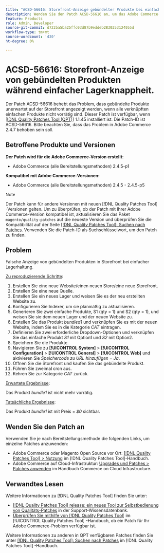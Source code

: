 ```yaml
---
title: "ACSD-56616: Storefront-Anzeige gebündelter Produkte bei einfacher Lagerhaltung"
description: Wenden Sie den Patch ACSD-56616 an, um das Adobe Commerce-Problem zu beheben, bei dem gebündelte Produkte unerwartet auf der Storefront angezeigt werden, wenn alle zugehörigen einfachen Produkte nicht vorrätig sind.
feature: Products
role: Admin, Developer
source-git-commit: d722ba5ba25ffc03d87b9eddeb2830353124055d
workflow-type: tm+mt
source-wordcount: '430'
ht-degree: 0%

---
```


# ACSD-56616: Storefront-Anzeige von gebündelten Produkten während einfacher Lagerknappheit.

Der Patch ACSD-56616 behebt das Problem, dass gebündelte Produkte unerwartet auf der Storefront angezeigt werden, wenn alle verknüpften einfachen Produkte nicht vorrätig sind. Dieser Patch ist verfügbar, wenn [[!DNL Quality Patches Tool (QPT)]](https://experienceleague.adobe.com/en/docs/commerce-knowledge-base/kb/announcements/commerce-announcements/magento-quality-patches-released-new-tool-to-self-serve-quality-patches) 1.1.45 installiert ist. Die Patch-ID ist ACSD-56616. Bitte beachten Sie, dass das Problem in Adobe Commerce 2.4.7 behoben sein soll.

## Betroffene Produkte und Versionen

**Der Patch wird für die Adobe Commerce-Version erstellt:**

* Adobe Commerce (alle Bereitstellungsmethoden) 2.4.5-p1

**Kompatibel mit Adobe Commerce-Versionen:**

* Adobe Commerce (alle Bereitstellungsmethoden) 2.4.5 - 2.4.5-p5

>[!NOTE]
>
>Der Patch kann für andere Versionen mit neuen [!DNL Quality Patches Tool] -Versionen gelten. Um zu überprüfen, ob der Patch mit Ihrer Adobe Commerce-Version kompatibel ist, aktualisieren Sie das Paket `magento/quality-patches` auf die neueste Version und überprüfen Sie die Kompatibilität auf der Seite [[!DNL Quality Patches Tool]: Suchen nach Patches](https://experienceleague.adobe.com/tools/commerce-quality-patches/index.html). Verwenden Sie die Patch-ID als Suchschlüsselwort, um den Patch zu finden.

## Problem

Falsche Anzeige von gebündelten Produkten in Storefront bei einfacher Lagerhaltung.

<u>Zu reproduzierende Schritte</u>:

1. Erstellen Sie eine neue Website/einen neuen Store/eine neue Storefront.
1. Erstellen Sie eine neue Quelle.
1. Erstellen Sie ein neues Lager und weisen Sie es der neu erstellten Website zu.
1. Konfigurieren Sie Indexer, um sie planmäßig zu aktualisieren.
1. Generieren Sie zwei einfache Produkte, S1 (qty = 1) und S2 (qty = 1), und weisen Sie sie dem neuen Lager und der neuen Website zu.
1. Erstellen Sie das Produkt *bundled1* und verknüpfen Sie es mit der neuen Website, indem Sie es in die Kategorie *CAT* eintragen.
1. Definieren Sie zwei erforderliche Dropdown-Optionen und verknüpfen Sie das einfache Produkt *S1* mit Option1 und *S2* mit Option2.
1. Speichern Sie die Produkte.
1. Navigieren Sie zu **[!UICONTROL System]** > **[!UICONTROL Configuration]** > **[!UICONTROL General]** > **[!UICONTROL Web]** und aktivieren Sie *Speichercode zu URL hinzufügen* = *Ja*.
1. Öffnen Sie die Storefront und kaufen Sie das gebündelte Produkt.
1. Führen Sie zweimal cron aus.
1. Kehren Sie zur Kategorie *CAT* zurück.

<u>Erwartete Ergebnisse</u>:

Das Produkt *bundle1* ist nicht mehr vorrätig.

<u>Tatsächliche Ergebnisse</u>:

Das Produkt *bundle1* ist mit Preis = *$0* sichtbar.

## Wenden Sie den Patch an

Verwenden Sie je nach Bereitstellungsmethode die folgenden Links, um einzelne Patches anzuwenden:

* Adobe Commerce oder Magento Open Source vor Ort: [[!DNL Quality Patches Tool] > Nutzung](https://experienceleague.adobe.com/docs/commerce-operations/tools/quality-patches-tool/usage.html) im [!DNL Quality Patches Tool]-Handbuch.
* Adobe Commerce auf Cloud-Infrastruktur: [Upgrades und Patches > Patches anwenden](https://experienceleague.adobe.com/docs/commerce-cloud-service/user-guide/develop/upgrade/apply-patches.html) im Handbuch Commerce on Cloud Infrastructure.

## Verwandtes Lesen

Weitere Informationen zu [!DNL Quality Patches Tool] finden Sie unter:

* [[!DNL Quality Patches Tool] release: ein neues Tool zur Selbstbedienung von Qualitäts-Patches](https://experienceleague.adobe.com/en/docs/commerce-knowledge-base/kb/announcements/commerce-announcements/magento-quality-patches-released-new-tool-to-self-serve-quality-patches) in der Support-Wissensdatenbank.
* [Überprüfen Sie mithilfe von  [!DNL Quality Patches Tool]](/help/tools/quality-patches-tool/patches-available-in-qpt/check-patch-for-magento-issue-with-magento-quality-patches.md) im [!UICONTROL Quality Patches Tool] -Handbuch, ob ein Patch für Ihr Adobe Commerce-Problem verfügbar ist.


Weitere Informationen zu anderen in QPT verfügbaren Patches finden Sie unter [[!DNL Quality Patches Tool]: Suchen nach Patches](https://experienceleague.adobe.com/tools/commerce-quality-patches/index.html) im [!DNL Quality Patches Tool] -Handbuch.
